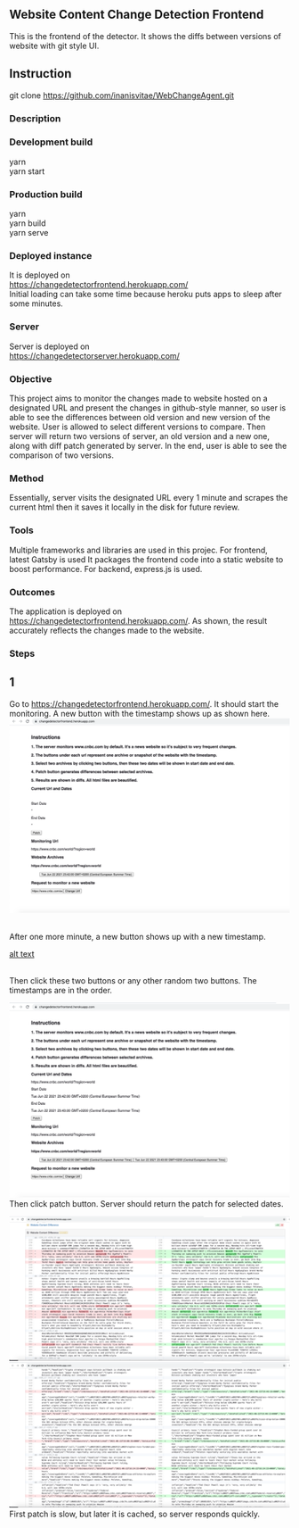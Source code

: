 ## Website Content Change Detection Frontend
This is the frontend of the detector. It shows the diffs between versions of website with git style UI.

## Instruction
git clone https://github.com/inanisvitae/WebChangeAgent.git <br />

### Description


### Development build
yarn <br />
yarn start <br />
### Production build
yarn <br />
yarn build <br />
yarn serve <br />

### Deployed instance
It is deployed on <br />
https://changedetectorfrontend.herokuapp.com/ <br />
Initial loading can take some time because heroku puts apps to sleep after some minutes.

### Server
Server is deployed on <br />
https://changedetectorserver.herokuapp.com/


### Objective
This project aims to monitor the changes made to website hosted on a designated URL and present 
 the changes in github-style manner, so user is able to see the differences between old version 
and new version of the website. User is allowed to select different versions to compare. 
Then server will return two versions of server, an old version and a new one, along with 
diff patch generated by server. In the end, user is able to see the comparison of two versions. 

### Method
Essentially, server visits the designated URL every 1 minute and scrapes the current html
then it saves it locally in the disk for future review. 

### Tools
Multiple frameworks and libraries are used in this projec. For frontend, latest Gatsby is used 
It packages the frontend code into a static website to boost performance. 
For backend, express.js is used.
### Outcomes
The application is deployed on https://changedetectorfrontend.herokuapp.com/. As shown, the result 
accurately reflects the changes made to the website.
### Steps
## 1
Go to https://changedetectorfrontend.herokuapp.com/. It should start the monitoring. A new button with the timestamp shows up as shown here.
![alt text](https://github.com/inanisvitae/WebChangeAgent/blob/main/docs/screenshots/Screenshot5.png?raw=true)

<br />
After one more minute, a new button shows up with a new timestamp.

[alt text](https://github.com/inanisvitae/WebChangeAgent/blob/main/docs/screenshots/Screenshot4.png?raw=true)

<br />
Then click these two buttons or any other random two buttons. The timestamps are in the order.

![alt text](https://github.com/inanisvitae/WebChangeAgent/blob/main/docs/screenshots/Screenshot3.png?raw=true)
<br />
Then click patch button. Server should return the patch for selected dates. 

![alt text](https://github.com/inanisvitae/WebChangeAgent/blob/main/docs/screenshots/Screenshot2.png?raw=true)
![alt text](https://github.com/inanisvitae/WebChangeAgent/blob/main/docs/screenshots/Screenshot1.png?raw=true)
First patch is slow, but later it is cached, so server responds quickly.
